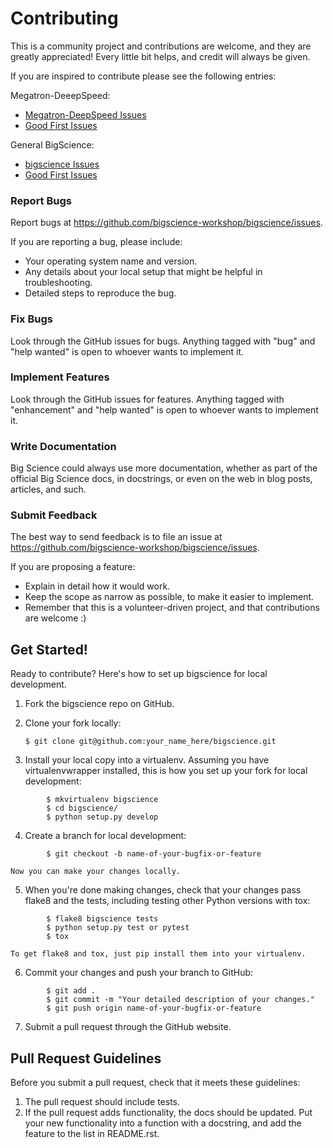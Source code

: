 # Contributing

This is a community project and contributions are welcome, and they are greatly appreciated! Every little bit helps, and credit will always be given.

If you are inspired to contribute please see the following entries:

Megatron-DeeepSpeed:

- [Megatron-DeepSpeed Issues](https://github.com/bigscience-workshop/Megatron-DeepSpeed/issues)
- [Good First Issues](https://github.com/bigscience-workshop/Megatron-DeepSpeed/contribute)

General BigScience:

- [bigscience Issues](https://github.com/bigscience-workshop/bigscience/issues)
- [Good First Issues](https://github.com/bigscience-workshop/bigscience/contribute)



### Report Bugs

Report bugs at
<https://github.com/bigscience-workshop/bigscience/issues>.

If you are reporting a bug, please include:

-   Your operating system name and version.
-   Any details about your local setup that might be helpful in
    troubleshooting.
-   Detailed steps to reproduce the bug.

### Fix Bugs

Look through the GitHub issues for bugs. Anything tagged with "bug" and
"help wanted" is open to whoever wants to implement it.

### Implement Features

Look through the GitHub issues for features. Anything tagged with
"enhancement" and "help wanted" is open to whoever wants to implement
it.

### Write Documentation

Big Science could always use more documentation, whether as part of the
official Big Science docs, in docstrings, or even on the web in blog
posts, articles, and such.

### Submit Feedback

The best way to send feedback is to file an issue at
<https://github.com/bigscience-workshop/bigscience/issues>.

If you are proposing a feature:

-   Explain in detail how it would work.
-   Keep the scope as narrow as possible, to make it easier to
    implement.
-   Remember that this is a volunteer-driven project, and that
    contributions are welcome :)

Get Started!
------------

Ready to contribute? Here's how to set up bigscience for local
development.

1.  Fork the bigscience repo on GitHub.
2.  Clone your fork locally:

        $ git clone git@github.com:your_name_here/bigscience.git

3.  Install your local copy into a virtualenv. Assuming you have
    virtualenvwrapper installed, this is how you set up your fork for
    local development:
```
        $ mkvirtualenv bigscience
        $ cd bigscience/
        $ python setup.py develop
```
4.  Create a branch for local development:
```
        $ git checkout -b name-of-your-bugfix-or-feature
```
    Now you can make your changes locally.

5.  When you're done making changes, check that your changes pass flake8
    and the tests, including testing other Python versions with tox:
```
        $ flake8 bigscience tests
        $ python setup.py test or pytest
        $ tox
```
    To get flake8 and tox, just pip install them into your virtualenv.

6.  Commit your changes and push your branch to GitHub:
```
        $ git add .
        $ git commit -m "Your detailed description of your changes."
        $ git push origin name-of-your-bugfix-or-feature
```
7.  Submit a pull request through the GitHub website.

Pull Request Guidelines
-----------------------

Before you submit a pull request, check that it meets these guidelines:

1.  The pull request should include tests.
2.  If the pull request adds functionality, the docs should be updated.
    Put your new functionality into a function with a docstring, and add
    the feature to the list in README.rst.
